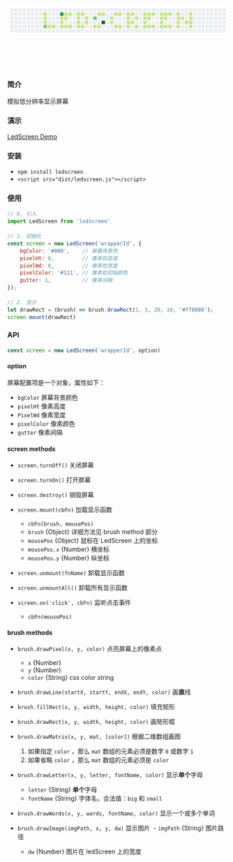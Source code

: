 <p align="center" style="margin: 100px 0">
  <img src="https://github.com/zjhou/ledScreen/blob/master/doc/logo.png" alt="ledScreen" title="ledscreen">
</p>


### 简介
模拟低分辨率显示屏幕

### 演示
[LedScreen Demo](http://blog.zjhou.me/ledScreen/)

### 安装
- `npm install ledscreen`
- `<script src="dist/ledscreen.js"></script>`

### 使用
``` javascript
// 0. 引入
import LedScreen from 'ledscreen'

// 1. 初始化
const screen = new LedScreen('wrapperId', {
    bgColor: '#000',    // 屏幕背景色
    pixelHt: 6,         // 像素粒高度
    pixelWd: 6,         // 像素粒宽度
    pixelColor: '#111', // 像素粒初始颜色
    gutter: 1,          // 像素间隔
});

// 2. 显示
let drawRect = (brush) => brush.drawRect(1, 1, 20, 10, '#ff8888');
screen.mount(drawRect)
```

### API
``` javascript
const screen = new LedScreen('wrapperId', option)
```

#### option
屏幕配置项是一个对象，属性如下：
- `bgColor` 屏幕背景颜色
- `pixelHt` 像素高度
- `PixelWd` 像素宽度
- `pixelColor` 像素颜色
- `gutter` 像素间隔

#### screen methods
- `screen.turnOff()` 关闭屏幕
- `screen.turnOn()` 打开屏幕
- `screen.destroy()` 销毁屏幕
- `screen.mount(cbFn)` 加载显示函数
  - `cbFn(brush, mousePos)`
  - `brush` {Object} 详细方法见 brush method 部分
  - `mousePos` {Object} 鼠标在 LedScreen 上的坐标
  - `mousePos.x` {Number} 横坐标
  - `mousePos.y` {Number} 纵坐标

- `screen.unmount(fnName)` 卸载显示函数
- `screen.unmountAll()` 卸载所有显示函数
- `screen.on('click', cbFn)` 监听点击事件
  - `cbFn(mousePos)`

#### brush methods
- `brush.drawPixel(x, y, color)` 点亮屏幕上的像素点
  - `x` {Number}
  - `y` {Number}
  - `color` {String} css color string

- `brush.drawLine(startX, startY, endX, endY, color)` 画**直**线
- `brush.fillRect(x, y, width, height, color)` 填充矩形
- `brush.drawRect(x, y, width, height, color)` 画矩形框
- `brush.drawMatrix(x, y, mat, [color])` 根据二维数组画图
  1. 如果指定 `color` ，那么 `mat` 数组的元素必须是数字 `0` 或数字 `1`
  2. 如果省略 `color` ，那么 `mat` 数组的元素必须是 `color`

- `brush.drawLetter(x, y, letter, fontName, color)` 显示**单个**字母
  - `letter` {String} **单个**字母
  - `fontName` {String} 字体名，合法值：`big` 和 `small`

- `brush.drawWords(x, y, words, fontName, color)` 显示一个或多个单词
- `brush.drawImage(imgPath, x, y, dw)` 显示图片
  - `imgPath` {String} 图片路径
  - `dw` {Number} 图片在 ledScreen 上的宽度
